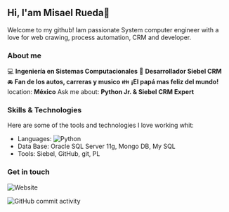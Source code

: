## Hi, I'am Misael Rueda👋


Welcome to my github! Iam passionate  System computer engineer with a love for web crawing, process automation, CRM and developer.

### About me
:computer: **Ingeniería en Sistemas Computacionales**
:pencil: **Desarrollador Siebel CRM**
:oncoming_automobile: **Fan de los autos, carreras y musico**
:family: **¡El papá mas feliz del mundo!**
location: **México**
Ask me about: **Python Jr. & Siebel CRM Expert**

### Skills & Technologies
Here are some of the tools and technologies I love working whit:

* Languages: ![Python](assets/python.svg)
* Data Base: Oracle SQL Server 11g, Mongo DB, My SQL
* Tools: Siebel, GitHub, git, PL 

### Get in touch
![Website](https://img.shields.io/website?url=https%3A%2F%2FMisaelRueda.com)

![GitHub commit activity](https://img.shields.io/github/commit-activity/m/ZonacerMR/ZonacerMR)


